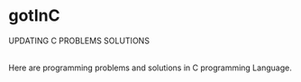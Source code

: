 # gotInC
UPDATING C PROBLEMS SOLUTIONS
<br><br>

Here are programming problems and solutions in C programming
Language. 
